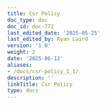 ```yaml
---
title: Csr Policy
doc_type: doc
doc_id: doc-771
last_edited_date: '2025-05-25'
last_edited_by: Ryan Laird
version: '1.0'
weight: 2
date: '2025-06-12'
aliases:
- /docs/csr-policy_1_1/
description: ''
linkTitle: Csr Policy
type: docs
---
```


<!-- Unsupported block type: unsupported -->
